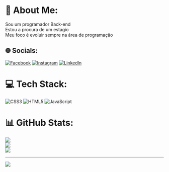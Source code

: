 # 💫 About Me:
Sou um programador Back-end<br>Estou a procura de um estagio<br>Meu foco é evoluir sempre na área de programação<br>


## 🌐 Socials:
[![Facebook](https://img.shields.io/badge/Facebook-%231877F2.svg?logo=Facebook&logoColor=white)](https://facebook.com/https://www.facebook.com/tayllan.hugo) [![Instagram](https://img.shields.io/badge/Instagram-%23E4405F.svg?logo=Instagram&logoColor=white)](https://instagram.com/tayllanhugo_) [![LinkedIn](https://img.shields.io/badge/LinkedIn-%230077B5.svg?logo=linkedin&logoColor=white)](www.linkedin.com/in/tayllan-hugo-068011368) 

# 💻 Tech Stack:
![CSS3](https://img.shields.io/badge/css3-%231572B6.svg?style=for-the-badge&logo=css3&logoColor=white) ![HTML5](https://img.shields.io/badge/html5-%23E34F26.svg?style=for-the-badge&logo=html5&logoColor=white) ![JavaScript](https://img.shields.io/badge/javascript-%23323330.svg?style=for-the-badge&logo=javascript&logoColor=%23F7DF1E)
# 📊 GitHub Stats:
![](https://github-readme-stats.vercel.app/api?username=Tayllanhugo&theme=tokyonight&hide_border=false&include_all_commits=true&count_private=false)<br/>
![](https://github-readme-streak-stats.herokuapp.com/?user=Tayllanhugo&theme=tokyonight&hide_border=false)<br/>
![](https://github-readme-stats.vercel.app/api/top-langs/?username=Tayllanhugo&theme=tokyonight&hide_border=false&include_all_commits=true&count_private=false&layout=compact)

---
[![](https://visitcount.itsvg.in/api?id=Tayllanhugo&icon=0&color=0)](https://visitcount.itsvg.in)

<!-- Proudly created with GPRM ( https://gprm.itsvg.in ) -->
